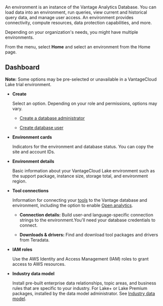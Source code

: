 An environment is an instance of the Vantage Analytics Database. You can load data into an environment, run queries, view current and historical query data, and manage user access. An environment provides connectivity, compute resources, data protection capabilities, and more.

Depending on your organization's needs, you might have multiple environments.

From the menu, select **Home** and select an environment from the Home page.

## Dashboard


**Note:** Some options may be pre-selected or unavailable in a VantageCloud Lake trial environment.

-   **Create**

    Select an option. Depending on your role and permissions, options may vary.

    -   [Create a database administrator](rhw1723830545389.md)


    -   [Create database user](wxe1659392685092.md)


-   **Environment cards**

    Indicators for the environment and database status. You can copy the site and account IDs.


-   **Environment details**

    Basic information about your VantageCloud Lake environment such as the support package, instance size, storage total, and environment region.


-   **Tool connections**

    Information for connecting your [tools](pmg1709157026832.md) to the Vantage database and environment, including the option to enable [Open analytics](qvt1726089301895.md).

    -   **Connection details:** Build user-and language-specific connection strings to the environment.You'll need your database credentials to connect.


    -   **Downloads & drivers:** Find and download tool packages and drivers from Teradata.


-   **IAM roles**

    Use the AWS Identity and Access Management (IAM) roles to grant access to AWS resources.


-   **Industry data model**

    Install pre-built enterprise data relationships, topic areas, and business rules that are specific to your industry. For Lake+ or Lake Premium packages, installed by the data model administrator. See [Industry data model](xum1736387837711.md).



